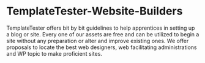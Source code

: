 # TemplateTester-Website-Builders
TemplateTester offers bit by bit guidelines to help apprentices in setting up a blog or site.   Every one of our assets are free and can be utilized to begin a site without any preparation or alter and improve existing ones.   We offer proposals to locate the best web designers, web facilitating administrations and WP topic to make proficient sites.
